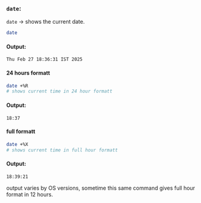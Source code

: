 ### **`date`**:  
`date` → shows the current date.  
```bash
date
``` 
#### Output:  
```vbnet
Thu Feb 27 18:36:31 IST 2025
```   

#### 24 hours formatt  
```bash
date +%R
# shows current time in 24 hour formatt
```  
#### Output:  
```vbnet
18:37
```  

#### full formatt  
```bash
date +%X
# shows current time in full hour formatt
```  
#### Output:  
```vbnet
18:39:21
```  
output varies by OS versions, sometime this same command gives full hour format in 12 hours.  